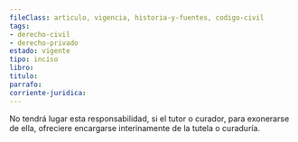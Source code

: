 ```yaml
---
fileClass: articulo, vigencia, historia-y-fuentes, codigo-civil
tags:
- derecho-civil
- derecho-privado
estado: vigente
tipo: inciso
libro:
titulo:
parrafo:
corriente-juridica:
---
```

No tendrá lugar esta responsabilidad, si el tutor o curador, para exonerarse de ella, ofreciere encargarse interinamente de la tutela o curaduría.